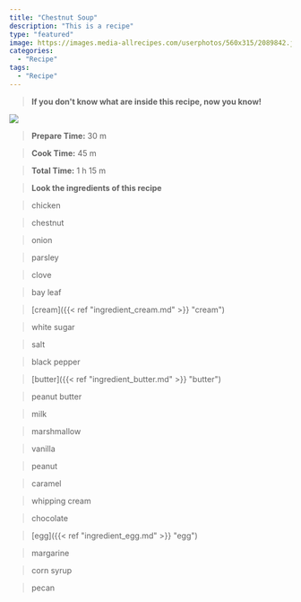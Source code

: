 ```yaml
---
title: "Chestnut Soup"
description: "This is a recipe"
type: "featured"
image: https://images.media-allrecipes.com/userphotos/560x315/2089842.jpg
categories: 
  - "Recipe"
tags: 
  - "Recipe"
---
```



>**If you don't know what are inside this recipe, now you know!**

![](../images/Recipes-Banner.jpg)
> **Prepare Time:** 30 m


> **Cook Time:** 45 m


> **Total Time:** 1 h 15 m

> **Look the ingredients of this recipe**

> chicken

> chestnut

> onion

> parsley

> clove

> bay leaf

> [cream]({{< ref "ingredient_cream.md" >}} "cream")

> white sugar

> salt

> black pepper

> [butter]({{< ref "ingredient_butter.md" >}} "butter")

> peanut butter

> milk

> marshmallow

> vanilla

> peanut

> caramel

> whipping cream

> chocolate

> [egg]({{< ref "ingredient_egg.md" >}} "egg")

> margarine

> corn syrup

> pecan

